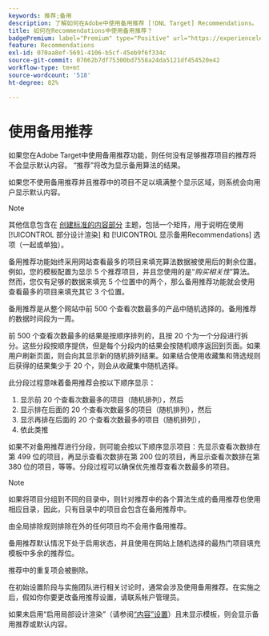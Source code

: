 ```yaml
---
keywords: 推荐;备用
description: 了解如何在Adobe中使用备用推荐 [!DNL Target] Recommendations。 推荐没有足够推荐项目时，将显示备用算法的结果。
title: 如何在Recommendations中使用备用推荐？
badgePremium: label="Premium" type="Positive" url="https://experienceleague.adobe.com/docs/target/using/introduction/intro.html?lang=en#premium newtab=true" tooltip="See what's included in Target Premium."
feature: Recommendations
exl-id: 070aa8ef-5691-4106-b5cf-45eb9f6f334c
source-git-commit: 07062b7df75300bd7558a24da5121df454520e42
workflow-type: tm+mt
source-wordcount: '518'
ht-degree: 82%

---
```


# 使用备用推荐

如果您在Adobe Target中使用备用推荐功能，则任何没有足够推荐项目的推荐将不会显示默认内容。 “推荐”将改为显示备用算法的结果。

如果您不使用备用推荐并且推荐中的项目不足以填满整个显示区域，则系统会向用户显示默认内容。

>[!NOTE]
>
>其他信息包含在 [创建标准的内容部分](/help/main/c-recommendations/c-algorithms/create-new-algorithm.md#content) 主题，包括一个矩阵，用于说明在使用 [!UICONTROL 部分设计渲染] 和 [!UICONTROL 显示备用Recommendations] 选项（一起或单独）。

备用推荐功能始终采用网站查看最多的项目来填充算法数据被使用后的剩余位置。例如，您的模板配置为显示 5 个推荐项目，并且您使用的是“*购买相关性*”算法。然而，您仅有足够的数据来填充 5 个位置中的两个，那么备用推荐功能就会使用查看最多的项目来填充其它 3 个位置。

备用推荐是从整个网站中前 500 个查看次数最多的产品中随机选择的。备用推荐的数据时间段为一周。

前 500 个查看次数最多的结果是按顺序排列的，且按 20 个为一个分段进行拆分。这些分段按顺序提供，但是每个分段内的结果会按随机顺序返回到页面。如果用户刷新页面，则会向其显示新的随机排列结果。如果结合使用收藏集和筛选规则后获得的结果集少于 20 个，则会从收藏集中随机选择。

此分段过程意味着备用推荐会按以下顺序显示：

1. 显示前 20 个查看次数最多的项目（随机排列），然后
1. 显示排在后面的 20 个查看次数最多的项目（随机排列），然后
1. 显示再排在后面的 20 个查看次数最多的项目（随机排列），
1. 依此类推

如果不对备用推荐进行分段，则可能会按以下顺序显示项目：先显示查看次数排在第 499 位的项目，再显示查看次数排在第 200 位的项目，再显示查看次数排在第 380 位的项目，等等。分段过程可以确保优先推荐查看次数最多的项目。

>[!NOTE]
>
>如果将项目分组到不同的目录中，则针对推荐中的各个算法生成的备用推荐也使用相应目录，因此，只有目录中的项目会包含在备用推荐中。

由全局排除规则排除在外的任何项目均不会用作备用推荐。

备用推荐默认情况下处于启用状态，并且使用在网站上随机选择的最热门项目填充模板中多余的推荐位。

推荐中的重复项会被删除。

在初始设置阶段与实施团队进行相关讨论时，通常会涉及使用备用推荐。在实施之后，假如你你要更改备用推荐设置，请联系帐户管理员。

如果未启用“启用局部设计渲染”（请参阅[“内容”设置](/help/main/c-recommendations/c-algorithms/create-new-algorithm.md#content)）且未显示模板，则会显示备用推荐或默认内容。
